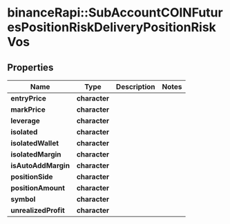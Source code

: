 # binanceRapi::SubAccountCOINFuturesPositionRiskDeliveryPositionRiskVos


## Properties
Name | Type | Description | Notes
------------ | ------------- | ------------- | -------------
**entryPrice** | **character** |  | 
**markPrice** | **character** |  | 
**leverage** | **character** |  | 
**isolated** | **character** |  | 
**isolatedWallet** | **character** |  | 
**isolatedMargin** | **character** |  | 
**isAutoAddMargin** | **character** |  | 
**positionSide** | **character** |  | 
**positionAmount** | **character** |  | 
**symbol** | **character** |  | 
**unrealizedProfit** | **character** |  | 


